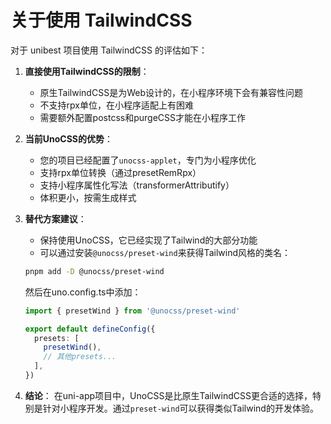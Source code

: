 # 关于使用 TailwindCSS

对于 unibest 项目使用 TailwindCSS 的评估如下：

1. **直接使用TailwindCSS的限制**：

   - 原生TailwindCSS是为Web设计的，在小程序环境下会有兼容性问题
   - 不支持rpx单位，在小程序适配上有困难
   - 需要额外配置postcss和purgeCSS才能在小程序工作

2. **当前UnoCSS的优势**：

   - 您的项目已经配置了`unocss-applet`，专门为小程序优化
   - 支持rpx单位转换（通过presetRemRpx）
   - 支持小程序属性化写法（transformerAttributify）
   - 体积更小，按需生成样式

3. **替代方案建议**：

   - 保持使用UnoCSS，它已经实现了Tailwind的大部分功能
   - 可以通过安装`@unocss/preset-wind`来获得Tailwind风格的类名：

   ```bash
   pnpm add -D @unocss/preset-wind
   ```

   然后在uno.config.ts中添加：

   ```typescript
   import { presetWind } from '@unocss/preset-wind'

   export default defineConfig({
     presets: [
       presetWind(),
       // 其他presets...
     ],
   })
   ```

4. **结论**：
   在uni-app项目中，UnoCSS是比原生TailwindCSS更合适的选择，特别是针对小程序开发。通过`preset-wind`可以获得类似Tailwind的开发体验。
